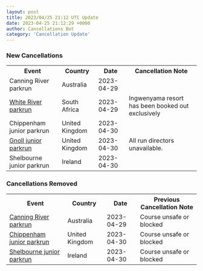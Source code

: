 ```yaml
---
layout: post
title: 2023/04/25 21:12 UTC Update
date: 2023-04-25 21:12:29 +0000
author: Cancellations Bot
category: 'Cancellation Update'
---
```


<h3>New Cancellations</h3>
<div class='hscrollable'>
<table style='width: 100%'>
    <tr>
        <th>Event</th>
        <th>Country</th>
        <th>Date</th>
        <th>Cancellation Note</th>
    </tr>
    <tr>
        <td>Canning River parkrun</td>
        <td>Australia</td>
        <td>2023-04-29</td>
        <td></td>
    </tr>
    <tr>
        <td><a href="https://www.parkrun.co.za/whiteriver">White River parkrun</a></td>
        <td>South Africa</td>
        <td>2023-04-29</td>
        <td>Ingwenyama resort has been booked out exclusively</td>
    </tr>
    <tr>
        <td>Chippenham junior parkrun</td>
        <td>United Kingdom</td>
        <td>2023-04-30</td>
        <td></td>
    </tr>
    <tr>
        <td><a href="https://www.parkrun.org.uk/gnoll-juniors">Gnoll junior parkrun</a></td>
        <td>United Kingdom</td>
        <td>2023-04-30</td>
        <td>All run directors unavailable.</td>
    </tr>
    <tr>
        <td>Shelbourne junior parkrun</td>
        <td>Ireland</td>
        <td>2023-04-30</td>
        <td></td>
    </tr>
</table>
</div>
<h3>Cancellations Removed</h3>
<div class='hscrollable'>
<table style='width: 100%'>
    <tr>
        <th>Event</th>
        <th>Country</th>
        <th>Date</th>
        <th>Previous Cancellation Note</th>
    </tr>
    <tr>
        <td><a href="https://www.parkrun.com.au/canningriver">Canning River parkrun</a></td>
        <td>Australia</td>
        <td>2023-04-29</td>
        <td>Course unsafe or blocked</td>
    </tr>
    <tr>
        <td><a href="https://www.parkrun.org.uk/chippenham-juniors">Chippenham junior parkrun</a></td>
        <td>United Kingdom</td>
        <td>2023-04-30</td>
        <td>Course unsafe or blocked</td>
    </tr>
    <tr>
        <td><a href="https://www.parkrun.ie/shelbourne-juniors">Shelbourne junior parkrun</a></td>
        <td>Ireland</td>
        <td>2023-04-30</td>
        <td>Course unsafe or blocked</td>
    </tr>
</table>
</div>
